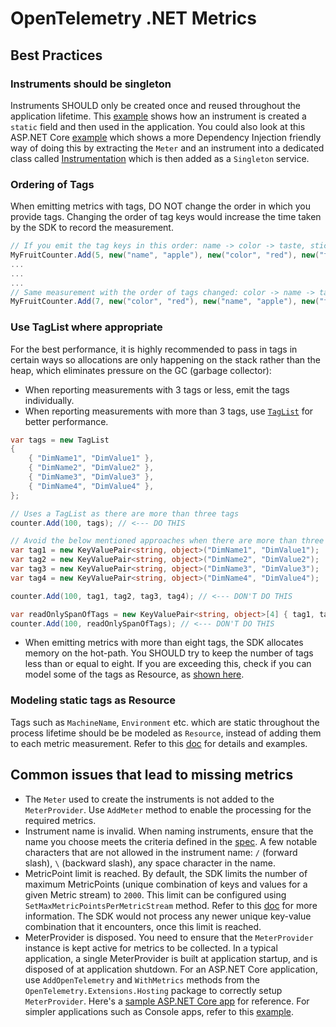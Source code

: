 # OpenTelemetry .NET Metrics

## Best Practices

### Instruments should be singleton

Instruments SHOULD only be created once and reused throughout the application
lifetime. This [example](../../docs/metrics/getting-started-console/Program.cs)
shows how an instrument is created a `static` field and then used in the
application. You could also look at this ASP.NET Core
[example](../../examples/AspNetCore/Program.cs) which shows a more Dependency
Injection friendly way of doing this by extracting the `Meter` and an instrument
into a dedicated class called
[Instrumentation](../../examples/AspNetCore/Instrumentation.cs) which is then
added as a `Singleton` service.

### Ordering of Tags

When emitting metrics with tags, DO NOT change the order in which you provide
tags. Changing the order of tag keys would increase the time taken by the SDK to
record the measurement.

```csharp
// If you emit the tag keys in this order: name -> color -> taste, stick to this order of tag keys for subsequent measurements.
MyFruitCounter.Add(5, new("name", "apple"), new("color", "red"), new("taste", "sweet"));
...
...
...
// Same measurement with the order of tags changed: color -> name -> taste. This order of tags is different from the one that was first encountered by the SDK.
MyFruitCounter.Add(7, new("color", "red"), new("name", "apple"), new("taste", "sweet")); // <--- DON'T DO THIS
```

### Use TagList where appropriate

For the best performance, it is highly recommended to pass in tags in certain
ways so allocations are only happening on the stack rather than the heap,
which eliminates pressure on the GC (garbage collector):

- When reporting measurements with 3 tags or less,
  emit the tags individually.
- When reporting measurements with more than 3 tags, use
  [`TagList`](https://learn.microsoft.com/dotnet/api/system.diagnostics.taglist?view=net-7.0#remarks)
  for better performance.

```csharp
var tags = new TagList
{
    { "DimName1", "DimValue1" },
    { "DimName2", "DimValue2" },
    { "DimName3", "DimValue3" },
    { "DimName4", "DimValue4" },
};

// Uses a TagList as there are more than three tags
counter.Add(100, tags); // <--- DO THIS

// Avoid the below mentioned approaches when there are more than three tags
var tag1 = new KeyValuePair<string, object>("DimName1", "DimValue1");
var tag2 = new KeyValuePair<string, object>("DimName2", "DimValue2");
var tag3 = new KeyValuePair<string, object>("DimName3", "DimValue3");
var tag4 = new KeyValuePair<string, object>("DimName4", "DimValue4");

counter.Add(100, tag1, tag2, tag3, tag4); // <--- DON'T DO THIS

var readOnlySpanOfTags = new KeyValuePair<string, object>[4] { tag1, tag2, tag3, tag4};
counter.Add(100, readOnlySpanOfTags); // <--- DON'T DO THIS
```

- When emitting metrics with more than eight tags, the SDK allocates memory on
the hot-path. You SHOULD try to keep the number of tags less than or equal to
eight. If you are exceeding this, check if you can model some of the tags as
Resource, as [shown here](#modeling-static-tags-as-resource).

### Modeling static tags as Resource

Tags such as `MachineName`, `Environment` etc. which are static throughout the
process lifetime should be be modeled as `Resource`, instead of adding them to
each metric measurement. Refer to this
[doc](./customizing-the-sdk/README.md#resource) for details and examples.

## Common issues that lead to missing metrics

- The `Meter` used to create the instruments is not added to the
  `MeterProvider`. Use `AddMeter` method to enable the processing for the
  required metrics.
- Instrument name is invalid. When naming instruments, ensure that the name you
  choose meets the criteria defined in the
  [spec](https://github.com/open-telemetry/opentelemetry-specification/blob/main/specification/metrics/api.md#instrument-name-syntax).
  A few notable characters that are not allowed in the instrument name: `/`
  (forward slash), `\` (backward slash), any space character in the name.
- MetricPoint limit is reached. By default, the SDK limits the number of maximum
  MetricPoints (unique combination of keys and values for a given Metric stream)
  to `2000`. This limit can be configured using
  `SetMaxMetricPointsPerMetricStream` method. Refer to this
  [doc](../../docs/metrics/customizing-the-sdk/README.md#changing-maximum-metricpoints-per-metricstream)
  for more information. The SDK would not process any newer unique key-value
  combination that it encounters, once this limit is reached.
- MeterProvider is disposed. You need to ensure that the `MeterProvider`
  instance is kept active for metrics to be collected. In a typical application,
  a single MeterProvider is built at application startup, and is disposed of at
  application shutdown. For an ASP.NET Core application, use `AddOpenTelemetry`
  and `WithMetrics` methods from the `OpenTelemetry.Extensions.Hosting` package
  to correctly setup `MeterProvider`. Here's a [sample ASP.NET Core
  app](../../examples/AspNetCore/Program.cs) for reference. For simpler
  applications such as Console apps, refer to this
  [example](../../docs/metrics/getting-started-console/Program.cs).
